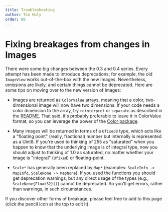```yaml
---
title: Troubleshooting
author: Tim Holy
order: 80
...
```


# Fixing breakages from changes in Images

There were some big changes between the 0.3 and 0.4 series.  Every attempt has
been made to introduce deprecations; for example, the old `ImageView` works
out-of-the-box with the new Images. Nevertheless, omissions are likely, and
certain things cannot be deprecated.  Here are some tips on moving over to the
new version of Images:

- Images are returned as `ColorValue` arrays, meaning that a color,
two-dimensional image will now have two dimensions. If your code needs a color
dimension to the array, try `reinterpret` or `separate` as described in the
[README](../README.md). That said, it's probably preferable to leave it in
ColorValue format, so you can leverage the power of the
[Color package](https://github.com/JuliaLang/Color.jl).

- Many images will be returned in terms of a `Ufixed8` type, which acts like a
"floating point" (really, fractional) number but internally is represented as a
Uint8. If you're used to thinking of 255 as "saturated" when you happen to know
that the underlying image is of integral type, now you should adjust to thinking
of 1.0 as saturated, no matter whether your image is "integral" (`Ufixed`) or
floating-point.

- `Scale*` has generally been replaced by `Map*` (examples: `ScaleInfo ->
MapInfo`, `ScaleNone -> MapNone`).  If you used the functions you should get
deprecation warnings, but any direct usage of the types (e.g.,
`ScaleNone{Float32}()`) cannot be deprecated. So you'll get errors, rather than
warnings, in such circumstances.

If you discover other forms of breakage, please feel free to add to this page
(click the pencil icon at the top to edit it).
